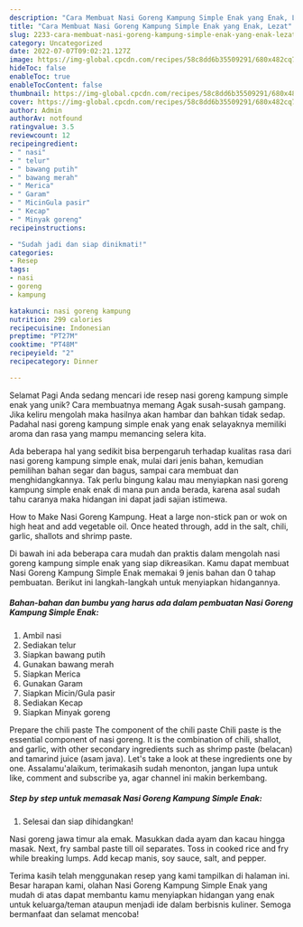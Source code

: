 ```yaml
---
description: "Cara Membuat Nasi Goreng Kampung Simple Enak yang Enak, Lezat"
title: "Cara Membuat Nasi Goreng Kampung Simple Enak yang Enak, Lezat"
slug: 2233-cara-membuat-nasi-goreng-kampung-simple-enak-yang-enak-lezat
category: Uncategorized
date: 2022-07-07T09:02:21.127Z
image: https://img-global.cpcdn.com/recipes/58c8dd6b35509291/680x482cq70/nasi-goreng-kampung-simple-enak-foto-resep-utama.jpg
hideToc: false
enableToc: true
enableTocContent: false
thumbnail: https://img-global.cpcdn.com/recipes/58c8dd6b35509291/680x482cq70/nasi-goreng-kampung-simple-enak-foto-resep-utama.jpg
cover: https://img-global.cpcdn.com/recipes/58c8dd6b35509291/680x482cq70/nasi-goreng-kampung-simple-enak-foto-resep-utama.jpg
author: Admin
authorAv: notfound
ratingvalue: 3.5
reviewcount: 12
recipeingredient:
- " nasi"
- " telur"
- " bawang putih"
- " bawang merah"
- " Merica"
- " Garam"
- " MicinGula pasir"
- " Kecap"
- " Minyak goreng"
recipeinstructions:

- "Sudah jadi dan siap dinikmati!"
categories:
- Resep
tags:
- nasi
- goreng
- kampung

katakunci: nasi goreng kampung 
nutrition: 299 calories
recipecuisine: Indonesian
preptime: "PT27M"
cooktime: "PT48M"
recipeyield: "2"
recipecategory: Dinner

---
```



Selamat Pagi Anda sedang mencari ide resep nasi goreng kampung simple enak yang unik? Cara membuatnya memang Agak susah-susah gampang. Jika keliru mengolah maka hasilnya akan hambar dan bahkan tidak sedap. Padahal nasi goreng kampung simple enak yang enak selayaknya memiliki aroma dan rasa yang mampu memancing selera kita.


Ada beberapa hal yang sedikit bisa berpengaruh terhadap kualitas rasa dari nasi goreng kampung simple enak, mulai dari jenis bahan, kemudian pemilihan bahan segar dan bagus, sampai cara membuat dan menghidangkannya. Tak perlu bingung kalau mau menyiapkan nasi goreng kampung simple enak enak di mana pun anda berada, karena asal sudah tahu caranya maka hidangan ini dapat jadi sajian istimewa.

How to Make Nasi Goreng Kampung. Heat a large non-stick pan or wok on high heat and add vegetable oil. Once heated through, add in the salt, chili, garlic, shallots and shrimp paste.


Di bawah ini ada beberapa cara mudah dan praktis dalam mengolah nasi goreng kampung simple enak yang siap dikreasikan. Kamu dapat membuat Nasi Goreng Kampung Simple Enak memakai 9 jenis bahan dan 0 tahap pembuatan. Berikut ini langkah-langkah untuk menyiapkan hidangannya.

<!--inarticleads1-->

##### Bahan-bahan dan bumbu yang harus ada dalam pembuatan Nasi Goreng Kampung Simple Enak:

1. Ambil  nasi
1. Sediakan  telur
1. Siapkan  bawang putih
1. Gunakan  bawang merah
1. Siapkan  Merica
1. Gunakan  Garam
1. Siapkan  Micin/Gula pasir
1. Sediakan  Kecap
1. Siapkan  Minyak goreng


Prepare the chili paste The component of the chili paste Chili paste is the essential component of nasi goreng. It is the combination of chili, shallot, and garlic, with other secondary ingredients such as shrimp paste (belacan) and tamarind juice (asam java). Let&#39;s take a look at these ingredients one by one. Assalamu&#39;alaikum, terimakasih sudah menonton, jangan lupa untuk like, comment and subscribe ya, agar channel ini makin berkembang. 

<!--inarticleads2-->

##### Step by step untuk memasak Nasi Goreng Kampung Simple Enak:


1. Selesai dan siap dihidangkan!

Nasi goreng jawa timur ala emak. Masukkan dada ayam dan kacau hingga masak. Next, fry sambal paste till oil separates. Toss in cooked rice and fry while breaking lumps. Add kecap manis, soy sauce, salt, and pepper. 

Terima kasih telah menggunakan resep yang kami tampilkan di halaman ini. Besar harapan kami, olahan Nasi Goreng Kampung Simple Enak yang mudah di atas dapat membantu kamu menyiapkan hidangan yang enak untuk keluarga/teman ataupun menjadi ide dalam berbisnis kuliner. Semoga bermanfaat dan selamat mencoba!
